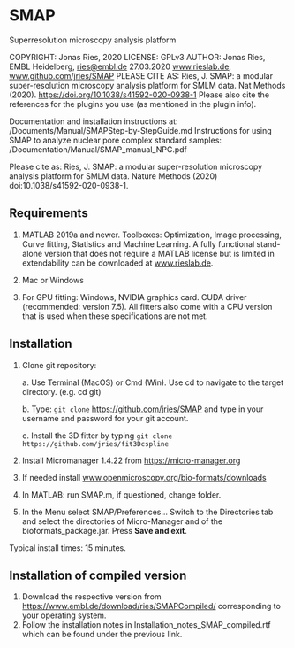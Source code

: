 # SMAP
Superresolution microscopy analysis platform

COPYRIGHT:      Jonas Ries, 2020
LICENSE:        GPLv3
AUTHOR:         Jonas Ries, EMBL Heidelberg, ries@embl.de 27.03.2020
                www.rieslab.de, www.github.com/jries/SMAP
PLEASE CITE AS: Ries, J. SMAP: a modular super-resolution microscopy analysis
                platform for SMLM data. Nat Methods (2020).
                https://doi.org/10.1038/s41592-020-0938-1
                Please also cite the references for the plugins you use
                (as mentioned in the plugin info).

Documentation and installation instructions at:
    /Documents/Manual/SMAPStep-by-StepGuide.md
Instructions for using SMAP to analyze nuclear pore complex standard samples:
    /Documentation/Manual/SMAP_manual_NPC.pdf

Please cite as: Ries, J. SMAP: a modular super-resolution microscopy analysis platform for SMLM data. Nature Methods (2020) doi:10.1038/s41592-020-0938-1.


Requirements
------------

1.  MATLAB 2019a and newer. Toolboxes: Optimization, Image processing,
    Curve fitting, Statistics and Machine Learning.
    A fully functional stand-alone version that does not require a MATLAB
    license but is limited in extendability can be downloaded at www.rieslab.de.

2.  Mac or Windows

3.  For GPU fitting: Windows, NVIDIA graphics card. CUDA driver
    (recommended: version 7.5). All fitters also come with a CPU version
    that is used when these specifications are not met.

Installation
------------

1.  Clone git repository:

    a.  Use Terminal (MacOS) or Cmd (Win). Use cd to navigate to the
        target directory. (e.g. cd git)

    b.  Type: `git clone` <https://github.com/jries/SMAP> and type
        in your username and password for your git account.

    c.  Install the 3D fitter by typing
        `git clone https://github.com/jries/fit3Dcspline`

2.  Install Micromanager 1.4.22 from https://micro-manager.org

3.  If needed install www.openmicroscopy.org/bio-formats/downloads

4.  In MATLAB: run SMAP.m, if questioned, change folder.

5.  In the Menu select SMAP/Preferences... Switch to the Directories tab
    and select the directories of Micro-Manager and of the
    bioformats\_package.jar. Press **Save and exit**.

Typical install times: 15 minutes.

Installation of compiled version
------------

1.  Download the respective version from https://www.embl.de/download/ries/SMAPCompiled/ corresponding to your operating system.
2.  Follow the installation notes in Installation_notes_SMAP_compiled.rtf which can be found under the previous link.
